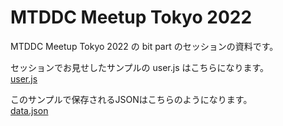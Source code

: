 # MTDDC Meetup Tokyo 2022

MTDDC Meetup Tokyo 2022 の bit part のセッションの資料です。

セッションでお見せしたサンプルの user.js はこちらになります。  
[user.js](https://github.com/bit-part/mtddc-meetup-tokyo-2022/blob/main/user.js)

このサンプルで保存されるJSONはこちらのようになります。  
[data\.json](https://github.com/bit-part/mtddc-meetup-tokyo-2022/blob/main/data.json)
